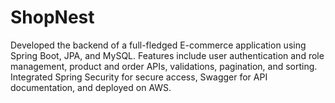 # ShopNest
Developed the backend of a full-fledged E-commerce application using Spring Boot, JPA, and MySQL. Features include user authentication and role management, product and order APIs, validations, pagination, and sorting. Integrated Spring Security for secure access, Swagger for API documentation, and deployed on AWS.
